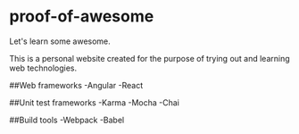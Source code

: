 # proof-of-awesome

Let's learn some awesome.

This is a personal website created for the purpose of trying out and learning web technologies.

##Web frameworks
-Angular
-React

##Unit test frameworks
-Karma
-Mocha
-Chai

##Build tools
-Webpack
-Babel
